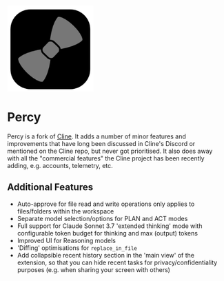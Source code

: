 <img src="/assets/icons/icon.png" style="width: 200px"/>

# Percy

Percy is a fork of [Cline](https://www.github.com/cline/cline). It adds a number of minor features and improvements that have long been discussed in Cline's Discord or mentioned on the Cline repo, but never got prioritised. It also does away with all the "commercial features" the Cline project has been recently adding, e.g. accounts, telemetry, etc.

## Additional Features

- Auto-approve for file read and write operations only applies to files/folders within the workspace
- Separate model selection/options for PLAN and ACT modes
- Full support for Claude Sonnet 3.7 'extended thinking' mode with configurable token budget for thinking and max (output) tokens
- Improved UI for Reasoning models
- 'Diffing' optimisations for `replace_in_file`
- Add collapsible recent history section in the 'main view' of the extension, so that you can hide recent tasks for privacy/confidentiality purposes (e.g. when sharing your screen with others)
